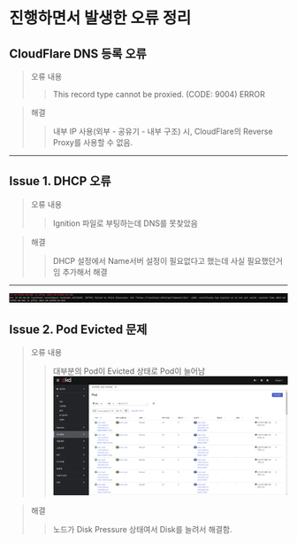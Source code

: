 # 진행하면서 발생한 오류 정리

## CloudFlare DNS 등록 오류 
> 오류 내용
>> This record type cannot be proxied. (CODE: 9004) ERROR

> 해결
>>내부 IP 사용(외부 - 공유기 - 내부 구조) 시, CloudFlare의 Reverse Proxy를 사용할 수 없음.

<Hr/>

## Issue 1. DHCP 오류 
> 오류 내용
>> Ignition 파일로 부팅하는데 DNS를 못찾았음

> 해결
>> DHCP 설정에서 Name서버 설정이 필요없다고 했는데 사실 필요했던거임 추가해서 해결

<Hr/>

![img.png](img.png)

## Issue 2. Pod Evicted 문제
> 오류 내용
>> 대부분의 Pod이 Evicted 상태로 Pod이 늘어남
![img_1.png](img_1.png)

> 해결
>> 노드가 Disk Pressure 상태여서 Disk를 늘려서 해결함.

